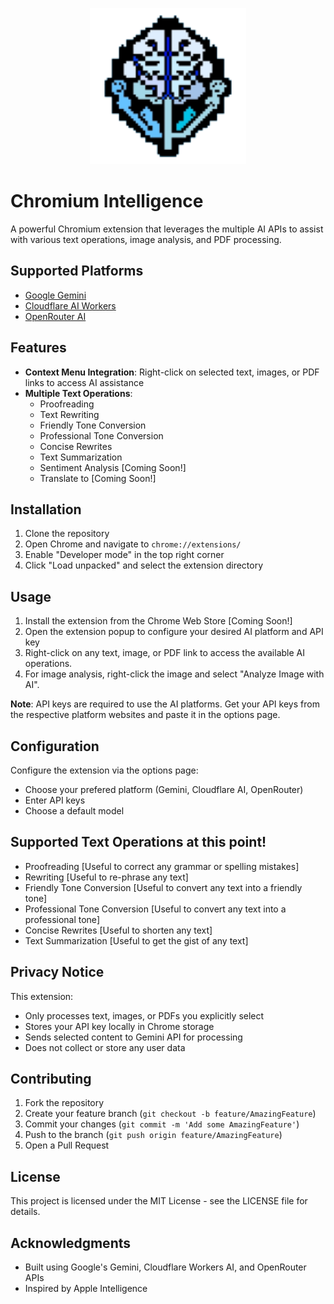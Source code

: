 <p align="center"><img src="ext\logo.png" height="250" width="250"/></p>

# Chromium Intelligence

A powerful Chromium extension that leverages the multiple AI APIs to assist with various text operations, image analysis, and PDF processing.

## Supported Platforms

- [Google Gemini](https://ai.google.dev/gemini-api/docs/models/gemini)
- [Cloudflare AI Workers](https://developers.cloudflare.com/workers-ai/models/)
- [OpenRouter AI](https://openrouter.ai/)

## Features

- **Context Menu Integration**: Right-click on selected text, images, or PDF links to access AI assistance
- **Multiple Text Operations**:
  - Proofreading
  - Text Rewriting
  - Friendly Tone Conversion
  - Professional Tone Conversion
  - Concise Rewrites
  - Text Summarization
  - Sentiment Analysis [Coming Soon!]
  - Translate to [Coming Soon!]

## Installation

1. Clone the repository
2. Open Chrome and navigate to `chrome://extensions/`
3. Enable "Developer mode" in the top right corner
4. Click "Load unpacked" and select the extension directory

## Usage

1.  Install the extension from the Chrome Web Store [Coming Soon!]
2.  Open the extension popup to configure your desired AI platform and API key
3.  Right-click on any text, image, or PDF link to access the available AI operations.
4.  For image analysis, right-click the image and select "Analyze Image with AI".

**Note**: API keys are required to use the AI platforms. Get your API keys from the respective platform websites and paste it in the options page.

## Configuration

Configure the extension via the options page:
- Choose your prefered platform (Gemini, Cloudflare AI, OpenRouter)
- Enter API keys
- Choose a default model

## Supported Text Operations at this point!

- Proofreading [Useful to correct any grammar or spelling mistakes]
- Rewriting [Useful to re-phrase any text]
- Friendly Tone Conversion [Useful to convert any text into a friendly tone]
- Professional Tone Conversion [Useful to convert any text into a professional tone]
- Concise Rewrites [Useful to shorten any text]
- Text Summarization [Useful to get the gist of any text]

## Privacy Notice

This extension:
- Only processes text, images, or PDFs you explicitly select
- Stores your API key locally in Chrome storage
- Sends selected content to Gemini API for processing
- Does not collect or store any user data

## Contributing

1. Fork the repository
2. Create your feature branch (`git checkout -b feature/AmazingFeature`)
3. Commit your changes (`git commit -m 'Add some AmazingFeature'`)
4. Push to the branch (`git push origin feature/AmazingFeature`)
5. Open a Pull Request

## License

This project is licensed under the MIT License - see the LICENSE file for details.

## Acknowledgments

- Built using Google's Gemini, Cloudflare Workers AI, and OpenRouter APIs
- Inspired by Apple Intelligence